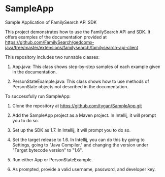 # SampleApp
Sample Application of FamilySearch API SDK

This project demonstrates how to use the FamilySearch API and SDK. It offers examples of the
documentation provided at https://github.com/FamilySearch/gedcomx-java/tree/master/extensions/familysearch/familysearch-api-client

This repository includes two runnable classes:

1.  App.java: This class shows step-by-step samples of each example given in the documentation.

2.  PersonStateExample.java: This class shows how to use methods of PersonState objects not described in
    the documentation.

To successfully run SampleApp:

1.  Clone the repository at https://github.com/tygan/SampleApp.git

2.  Add the SampleApp project as a Maven project. In Intellij, it will prompt you to do so.

3.  Set up the SDK as 1.7. In Intellij, it will prompt you to do so.

4.  Set the target release to 1.6. In Intellij, you can do this by going to Settings, going to
    "Java Compiler," and changing the version under "Target bytecode version" to "1.6".

5.  Run either App or PersonStateExample.

6.  As prompted, provide a valid username, password, and developer key.